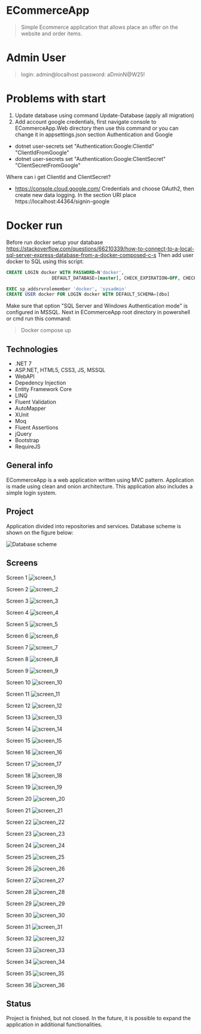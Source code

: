 # ECommerceApp
> Simple Ecommerce application that allows place an offer on the website and order items.

# Admin User
> login:     admin@localhost
> password:  aDminN@W25!

# Problems with start
1. Update database using command Update-Database (apply all migration)
2. Add account google credentials, first navigate console to ECommerceApp.Web directory then
use this command or you can change it in appsettings.json section Authentication and Google
* dotnet user-secrets set "Authentication:Google:ClientId" "ClientIdFromGoogle"
* dotnet user-secrets set "Authentication:Google:ClientSecret" "ClientSecretFromGoogle"

Where can i get ClientId and ClientSecret?
* https://console.cloud.google.com/
Credentials and choose OAuth2, then create new data logging. In the section URI place https://localhost:44364/signin-google

# Docker run
Before run docker setup your database 
https://stackoverflow.com/questions/66210339/how-to-connect-to-a-local-sql-server-express-database-from-a-docker-composed-c-s 
Then add user docker to SQL using this script:
``` sql
CREATE LOGIN docker WITH PASSWORD=N'docker', 
                 DEFAULT_DATABASE=[master], CHECK_EXPIRATION=OFF, CHECK_POLICY=OFF

EXEC sp_addsrvrolemember 'docker', 'sysadmin'
CREATE USER docker FOR LOGIN docker WITH DEFAULT_SCHEMA=[dbo]
```
Make sure that option "SQL Server and Windows Authentication mode" is configured in MSSQL. 
Next in ECommerceApp root directory in powershell or cmd run this command:
> Docker compose up

## Technologies
* .NET 7
* ASP.NET, HTML5, CSS3, JS, MSSQL
* WebAPI
* Depedency Injection
* Entity Framework Core 
* LINQ
* Fluent Validation 
* AutoMapper 
* XUnit
* Moq 
* Fluent Assertions 
* jQuery
* Bootstrap
* RequireJS

## General info
ECommerceApp is a web application written using MVC pattern. Application is made using clean and onion architecture. This application also includes a simple login system.

## Project
Application divided into repositories and services. 
Database scheme is shown on the figure below:

![Database scheme](schemat_bazy.png)

## Screens
Screen 1
![screen_1](screen_1.PNG)

Screen 2
![screen_2](screen_2.PNG)

Screen 3
![screen_3](screen_3.PNG)

Screen 4
![screen_4](screen_4.PNG)

Screen 5
![screen_5](screen_5.PNG)

Screen 6
![screen_6](screen_6.PNG)

Screen 7
![screen_7](screen_7.PNG)

Screen 8
![screen_8](screen_8.PNG)

Screen 9
![screen_9](screen_9.PNG)

Screen 10
![screen_10](screen_10.PNG)

Screen 11
![screen_11](screen_11.PNG)

Screen 12
![screen_12](screen_12.PNG)

Screen 13
![screen_13](screen_13.PNG)

Screen 14
![screen_14](screen_14.PNG)

Screen 15
![screen_15](screen_15.PNG)

Screen 16
![screen_16](screen_16.PNG)

Screen 17
![screen_17](screen_17.PNG)

Screen 18
![screen_18](screen_18.PNG)

Screen 19
![screen_19](screen_19.PNG)

Screen 20
![screen_20](screen_20.PNG)

Screen 21
![screen_21](screen_21.PNG)

Screen 22
![screen_22](screen_22.PNG)

Screen 23
![screen_23](screen_23.PNG)

Screen 24
![screen_24](screen_24.PNG)

Screen 25
![screen_25](screen_25.PNG)

Screen 26
![screen_26](screen_26.PNG)

Screen 27
![screen_27](screen_27.PNG)

Screen 28
![screen_28](screen_28.PNG)

Screen 29
![screen_29](screen_29.PNG)

Screen 30
![screen_30](screen_30.PNG)

Screen 31
![screen_31](screen_31.PNG)

Screen 32
![screen_32](screen_32.PNG)

Screen 33
![screen_33](screen_33.PNG)

Screen 34
![screen_34](screen_34.PNG)

Screen 35
![screen_35](screen_35.PNG)

Screen 36
![screen_36](screen_36.PNG)

## Status
Project is finished, but not closed. In the future, it is possible to expand the application in additional functionalities.
